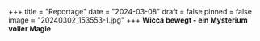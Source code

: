 +++
title = "Reportage"
date = "2024-03-08"
draft = false
pinned = false
image = "20240302_153553-1.jpg"
+++
**Wicca bewegt - ein Mysterium voller Magie**